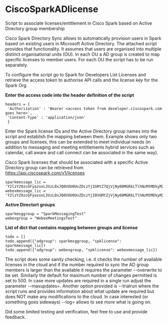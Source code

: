 # CiscoSparkADlicense
Script to associate licenses/entitlement in Cisco Spark based on Active Directory group membership

Cisco Spark Directory Sync allows to automatically provision users in Spark based on existing users in Microsoft Active Directory. 
The attached script provides that functionality. It assumes that users are organised into multiple distinct organisational units (OU). 
In each OU a AD group is created to map specific licenses to member users. For each OU the script has to be run separately.

To configure the script go to Spark for Developers List Licenses and retrieve the access token to authorise API calls and the license 
key for the Spark Org.

**Enter the access code into the header definition of the script**
```
headers = {
 'Authorization' : 'Bearer <access token from developer.ciscospark.com goes here>',
 'Content-Type' : 'application/json'
 }
```

Enter the Spark license IDs and the Active Directory group names into the script and establish the mapping between them. 
Example shows only two groups and licenses, this can be extended to meet individual needs (in addition to messaging and meeting entitlements hybrid services such as calendar, call aware and call connect can be associated in the same way). 

Cisco Spark licenses that should be associated with a specific Active Directory group
can be retrieved from https://api.ciscospark.com/v1/licenses
```
sparkmessage_lic = 'Y2lzY29zcGFyazovL3VzL0xJQ0VOU0UvZDczYjIGMtZ7QjVjNy00MGRkLTlhNzMtMDkyM2IyZDBiZWQ0Ok1TXzJlYmRjNmU1LWFkOTktNGE4OS1hY2IxLWRiYjgxOTNkOGEzYw'
webexmessage_lic = 'Y2lzY29zcGFyazovL3VzL0xJQ0VOU0UvZDczYjI0VGMtZjVjNy00MGRkLTlhNzMtMDkyM2IyZDBiZWQ0OkVFXzk5YzU5NzAwLTlmNjgtNGU1OC04YzYzLTk2OTQ4YmZhMmUxM19pZGVudGl0eWxhYjEyYS53ZWJleC5jb20'
```

**Active Directort groups**
```
sparkmsggroup = "SparkMessagingTest"
webexgroup = "WebexMeetingsTest"
```

**List of dict that contains mapping between groups and license**
```
todo = []
todo.append({"adgroup": sparkmsggroup, "spklicense": sparkmessage_lic})
todo.append({"adgroup": webexgroup, "spklicense": webexmessage_lic})
```

The script does some sanity checking, i.e. it checks the number of available licenses in the cloud and if the number required to sync the AD group members is larger than the available it requires the parameter --overwrite to be set. Similarly the default for maximum number of changes permitted is set to 500. In case more updates are required in a single run adjust the parameter --maxupdates=<number of updates required>. 
Another option provided is --trialrun where the script runs and provides information about what update are required but does NOT make any modifications to the cloud. In case interested (or something goes sideways) --log=<log level> allows to see more what is going on. 
 
Did some limited testing and verification, feel free to use and provide feedback.

